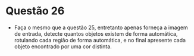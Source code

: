 # Questão 26

- Faça o mesmo que a questão 25, entretanto apenas forneça a imagem de entrada, detecte quantos objetos existem de forma
 automática, rotulando cada região de forma automática, e no final apresente cada objeto encontrado por uma cor
 distinta.


